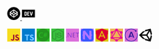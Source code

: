 <a href="https://codepen.io/brookesb91" title="Codepen">
  <img alt="Codepen" width="30px" src="https://raw.githubusercontent.com/brookesb91/brookesb91/master/images/codepen.svg">
</a>

<a href="https://dev.to/brookesb91" title="Dev.to">
  <img alt="Codepen" width="30px" src="https://raw.githubusercontent.com/brookesb91/brookesb91/master/images/dev-dot-to.svg">
</a>

<br />
<br />

<span>
  <img alt="JavaScript" style="filter: invert(92%) sepia(85%) saturate(3626%) hue-rotate(338deg) brightness(99%) contrast(95%);" width="30px" src="https://raw.githubusercontent.com/brookesb91/brookesb91/master/images/javascript.svg">
</span>

<span>
  <img alt="Typescript" style="filter: invert(28%) sepia(85%) saturate(1372%) hue-rotate(181deg) brightness(106%) contrast(101%);" width="30px" src="https://raw.githubusercontent.com/brookesb91/brookesb91/master/images/typescript.svg">
</span>

<span>
  <img alt="CSharp" style="filter: invert(43%) sepia(12%) saturate(3365%) hue-rotate(71deg) brightness(101%) contrast(90%);" width="30px" src="https://raw.githubusercontent.com/brookesb91/brookesb91/master/images/csharp.svg">
</span>

<span>
  <img alt="NodeJS" style="filter: invert(44%) sepia(79%) saturate(455%) hue-rotate(72deg) brightness(94%) contrast(90%);" width="30px" src="https://raw.githubusercontent.com/brookesb91/brookesb91/master/images/node-dot-js.svg">
</span>

<span>
  <img alt="DotNet" style="filter: invert(23%) sepia(24%) saturate(4412%) hue-rotate(248deg) brightness(87%) contrast(97%);" width="30px" src="https://raw.githubusercontent.com/brookesb91/brookesb91/master/images/dot-net.svg">
</span>

<span>
  <img alt="NativeScript" style="filter: invert(31%) sepia(93%) saturate(4466%) hue-rotate(229deg) brightness(103%) contrast(101%);" width="30px" src="https://raw.githubusercontent.com/brookesb91/brookesb91/master/images/nativescript.svg">
</span>

<span>
  <img alt="Angular" width="30px" style="filter: invert(14%) sepia(100%) saturate(7457%) hue-rotate(342deg) brightness(85%) contrast(104%);" src="https://raw.githubusercontent.com/brookesb91/brookesb91/master/images/angular.svg">
</span>

<span>
  <img alt="GraphQL" style="filter: invert(15%) sepia(73%) saturate(6707%) hue-rotate(310deg) brightness(90%) contrast(108%);" width="30px" src="https://raw.githubusercontent.com/brookesb91/brookesb91/master/images/graphql.svg">
</span>

<span>
  <img alt="Apollo GraphQL" style="filter: invert(18%) sepia(46%) saturate(3393%) hue-rotate(240deg) brightness(79%) contrast(111%);" width="30px" src="https://raw.githubusercontent.com/brookesb91/brookesb91/master/images/apollographql.svg">
</span>

<span>
  <img alt="Unity"  width="30px" src="https://raw.githubusercontent.com/brookesb91/brookesb91/master/images/unity.svg">
</span>
